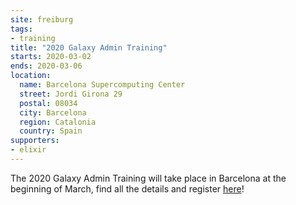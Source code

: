 ```yaml
---
site: freiburg
tags:
- training
title: "2020 Galaxy Admin Training"
starts: 2020-03-02
ends: 2020-03-06
location:
  name: Barcelona Supercomputing Center
  street: Jordi Girona 29
  postal: 08034
  city: Barcelona
  region: Catalonia
  country: Spain
supporters:
- elixir
---
```


The 2020 Galaxy Admin Training will take place in Barcelona at the beginning of March, find all the details and register [here](https://galaxyproject.org/events/2020-03-admin/)!
